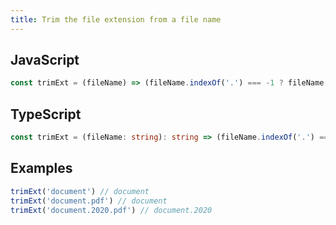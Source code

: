 ```yaml
---
title: Trim the file extension from a file name
---
```


## JavaScript
```js
const trimExt = (fileName) => (fileName.indexOf('.') === -1 ? fileName : fileName.split('.').slice(0, -1).join('.'))
```

## TypeScript
```ts
const trimExt = (fileName: string): string => (fileName.indexOf('.') === -1 ? fileName : fileName.split('.').slice(0, -1).join('.'))
```

## Examples
```js
trimExt('document') // document
trimExt('document.pdf') // document
trimExt('document.2020.pdf') // document.2020
```
